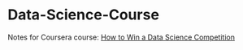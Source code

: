 # Data-Science-Course  
Notes for Coursera course: [How to Win a Data Science Competition](https://www.coursera.org/learn/competitive-data-science?specialization=aml)
